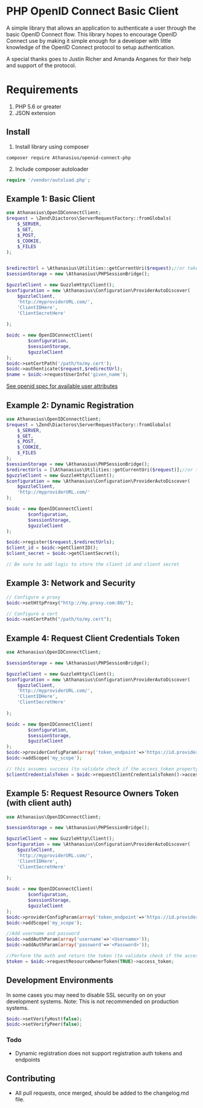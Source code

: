 PHP OpenID Connect Basic Client
========================
A simple library that allows an application to authenticate a user through the basic OpenID Connect flow.
This library hopes to encourage OpenID Connect use by making it simple enough for a developer with little knowledge of
the OpenID Connect protocol to setup authentication.

A special thanks goes to Justin Richer and Amanda Anganes for their help and support of the protocol.

# Requirements #
 1. PHP 5.6 or greater
 2. JSON extension

## Install ##
 1. Install library using composer
```
composer require Athanasius/openid-connect-php
```
 2. Include composer autoloader
```php
require '/vendor/autoload.php';
```

## Example 1: Basic Client ##

```php
use Athanasius\OpenIDConnectClient;
$request = \Zend\Diactoros\ServerRequestFactory::fromGlobals(
    $_SERVER,
    $_GET,
    $_POST,
    $_COOKIE,
    $_FILES
);


$redirectUrl = \Athanasius\Utilities::getCurrentUri($request);//or take your own uri
$sessionStorage = new \Athanasius\PHPSessionBridge();

$guzzleClient = new GuzzleHttp\Client();
$configuration = new \Athanasius\Configuration\ProviderAutoDiscover(
    $guzzleClient,
    'http://myproviderURL.com/',
    'ClientIDHere',
    'ClientSecretHere'
    
);

$oidc = new OpenIDConnectClient(
        $configuration,
        $sessionStorage,
        $guzzleClient
);
$oidc->setCertPath('/path/to/my.cert');
$oidc->authenticate($request,$redirectUrl);
$name = $oidc->requestUserInfo('given_name');

```

[See openid spec for available user attributes][1]

## Example 2: Dynamic Registration ##

```php
use Athanasius\OpenIDConnectClient;
$request = \Zend\Diactoros\ServerRequestFactory::fromGlobals(
    $_SERVER,
    $_GET,
    $_POST,
    $_COOKIE,
    $_FILES
);
$sessionStorage = new \Athanasius\PHPSessionBridge();
$redirectUrls = [\Athanasius\Utilities::getCurrentUri($request)];//or take your own uri
$guzzleClient = new GuzzleHttp\Client();
$configuration = new \Athanasius\Configuration\ProviderAutoDiscover(
    $guzzleClient,
    'http://myproviderURL.com/'
);

$oidc = new OpenIDConnectClient(
        $configuration,
        $sessionStorage,
        $guzzleClient
);

$oidc->register($request,$redirectUrls);
$client_id = $oidc->getClientID();
$client_secret = $oidc->getClientSecret();

// Be sure to add logic to store the client id and client secret
```

## Example 3: Network and Security ##
```php
// Configure a proxy
$oidc->setHttpProxy("http://my.proxy.com:80/");

// Configure a cert
$oidc->setCertPath("/path/to/my.cert");
```

## Example 4: Request Client Credentials Token ##

```php
use Athanasius\OpenIDConnectClient;

$sessionStorage = new \Athanasius\PHPSessionBridge();

$guzzleClient = new GuzzleHttp\Client();
$configuration = new \Athanasius\Configuration\ProviderAutoDiscover(
    $guzzleClient,
    'http://myproviderURL.com/',
    'ClientIDHere',
    'ClientSecretHere'
    
);

$oidc = new OpenIDConnectClient(
        $configuration,
        $sessionStorage,
        $guzzleClient
);
$oidc->providerConfigParam(array('token_endpoint'=>'https://id.provider.com/connect/token'));
$oidc->addScope('my_scope');

// this assumes success (to validate check if the access_token property is there and a valid JWT) :
$clientCredentialsToken = $oidc->requestClientCredentialsToken()->access_token;

```

## Example 5: Request Resource Owners Token (with client auth) ##

```php
use Athanasius\OpenIDConnectClient;

$sessionStorage = new \Athanasius\PHPSessionBridge();

$guzzleClient = new GuzzleHttp\Client();
$configuration = new \Athanasius\Configuration\ProviderAutoDiscover(
    $guzzleClient,
    'http://myproviderURL.com/',
    'ClientIDHere',
    'ClientSecretHere'
    
);

$oidc = new OpenIDConnectClient(
        $configuration,
        $sessionStorage,
        $guzzleClient
);
$oidc->providerConfigParam(array('token_endpoint'=>'https://id.provider.com/connect/token'));
$oidc->addScope('my_scope');

//Add username and password
$oidc->addAuthParam(array('username'=>'<Username>'));
$oidc->addAuthParam(array('password'=>'<Password>'));

//Perform the auth and return the token (to validate check if the access_token property is there and a valid JWT) :
$token = $oidc->requestResourceOwnerToken(TRUE)->access_token;

```


## Development Environments ##
In some cases you may need to disable SSL security on on your development systems.
Note: This is not recommended on production systems.

```php
$oidc->setVerifyHost(false);
$oidc->setVerifyPeer(false);
```

### Todo ###
- Dynamic registration does not support registration auth tokens and endpoints

  [1]: http://openid.net/specs/openid-connect-basic-1_0-15.html#id_res
  
## Contributing ###
 - All pull requests, once merged, should be added to the changelog.md file.
